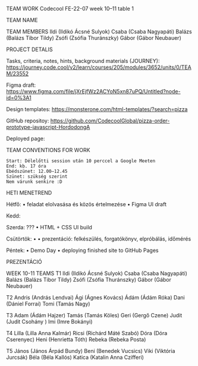 TEAM  WORK
    Codecool FE-22-07
    week 10–11
    table    1

TEAM NAME
    

TEAM MEMBERS
    Ildi (Ildikó Ácsné Sulyok)
    Csaba (Csaba Nagyapáti)
    Balázs (Balázs Tibor Tildy)
    Zsófi (Zsófia Thuránszky)
    Gábor (Gábor Neubauer)

PROJECT DETALIS

Tasks, criteria, notes, hints, background materials (JOURNEY):
    https://journey.code.cool/v2/learn/courses/205/modules/3652/units/0/TEAM/23552

Figma draft:
    https://www.figma.com/file/jXrEjfWz2ACYoN5xn87uPQ/Untitled?node-id=0%3A1

Design templates:
    https://monsterone.com/html-templates/?search=pizza
    

GitHub repositoy:
    https://github.com/CodecoolGlobal/pizza-order-prototype-javascript-HordodongA

Deployed page:


TEAM CONVENTIONS FOR WORK

    Start: Délelőtti session után 10 perccel a Google Meeten
    End: kb. 17 óra
    Ebédszünet: 12.00–12.45
    Szünet: szükség szerint
    Nem várunk senkire :D


HETI MENETREND

Hétfő: 
    • feladat elolvasása és közös értelmezése
    • Figma UI draft


Kedd:


Szerda:
    ??? • HTML + CSS UI build

Csütörtök:
    • 
    • prezentáció: felkészülés, forgatókönyv, elpróbálás, időmérés

Péntek:
    • Demo Day
    • deploying finished site to GitHub Pages



PREZENTÁCIÓ




WEEK 10-11 TEAMS
T1
Ildi (Ildikó Ácsné Sulyok)
Csaba (Csaba Nagyapáti)
Balázs (Balázs Tibor Tildy)
Zsófi (Zsófia Thuránszky)
Gábor (Gábor Neubauer)

T2
Andris (András Lendvai)
Ági (Ágnes Kovács)
Ádám (Ádám Róka)
Dani (Dániel Forrai)
Tomi (Tamás Nagy)

T3
Adam (Ádám Hajzer)
Tamás (Tamás Köles)
Geri (Gergő Czene)
Judit (Judit Csohány )
Imi (Imre Bokányi)

T4
Lilla (Lilla Anna Kalmár)
Ricsi (Richárd Máté Szabó)
Dóra (Dóra Cserenyec)
Heni (Henrietta Tóth)
Rebeka (Rebeka Posta)

T5
János (János Árpád Bundy)
Beni (Benedek Vucsics)
Viki (Viktória Jurcsák)
Béla (Béla Kallós)
Katica (Katalin Anna Czifferi)